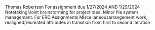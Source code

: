 Thomas Robertson
For assignment due 1/27/2024 AND 1/29/2024
Notetaking/Joint brainstorming for project idea. Minor file system management.
For ERD Assignments
Miscellaneousarrangement work, realigned/recreated attributes in transition from first to second iteration
